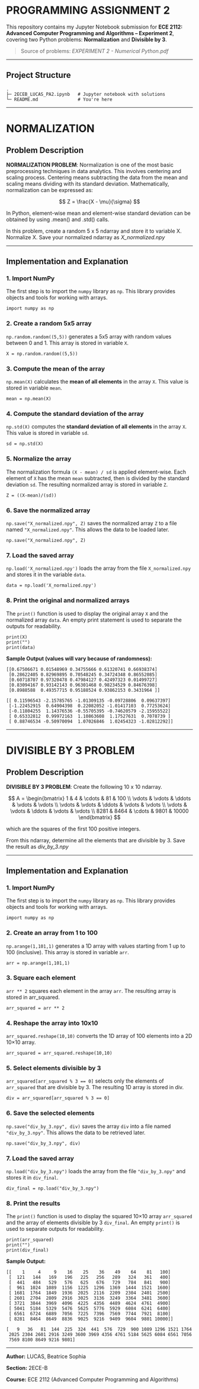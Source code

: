 # PROGRAMMING ASSIGNMENT 2

This repository contains my Jupyter Notebook submission for **ECE 2112: Advanced Computer Programming and Algorithms – Experiment 2**, covering two Python problems:
**Normalization** and **Divisible by 3**.

> Source of problems: *EXPERIMENT 2 - Numerical Python.pdf*

---

## Project Structure

```
.
├─ 2ECEB_LUCAS_PA2.ipynb   # Jupyter notebook with solutions
└─ README.md               # You're here
```

---

# NORMALIZATION

## Problem Description
**NORMALIZATION PROBLEM**: Normalization is one of the most basic preprocessing techniques in
data analytics. This involves centering and scaling process. Centering means subtracting the data from the
mean and scaling means dividing with its standard deviation. Mathematically, normalization can be
expressed as: 

$$
Z = \frac{X - \mu}{\sigma}
$$

In Python, element-wise mean and element-wise standard deviation can be obtained by using .mean() and
.std() calls. 

In this problem, create a random 5 x 5 ndarray and store it to variable X. Normalize X. Save your normalized
ndarray as *X_normalized.npy*

---

## Implementation and Explanation

### 1. Import NumPy
The first step is to import the `numpy` library as `np`. This library provides objects and tools for working with arrays.  

```
import numpy as np
```

### 2. Create a random 5x5 array
`np.random.random((5,5))` generates a 5x5 array with random values between 0 and 1. This array is stored in variable `X`. 

```
X = np.random.random((5,5))              
```

### 3. Compute the mean of the array
`np.mean(X)` calculates the **mean of all elements** in the array `X`. This value is stored in variable `mean`.

```
mean = np.mean(X)                
```

### 4. Compute the standard deviation of the array
`np.std(X)` computes the **standard deviation of all elements** in the array `X`. This value is stored in variable `sd`.

```
sd = np.std(X)        
```

### 5. Normalize the array
The normalization formula `(X - mean) / sd` is applied element-wise. Each element of `X` has the mean `mean` subtracted, then is divided by the standard deviation `sd`. The resulting normalized array is stored in variable `Z`.

```
Z = ((X-mean)/(sd))               
```

### 6. Save the normalized array
`np.save("X_normalized.npy", Z)` saves the normalized array `Z` to a file named `"X_normalized.npy"`. This allows the data to be loaded later.

```
np.save("X_normalized.npy", Z)
```

### 7. Load the saved array
`np.load('X_normalized.npy')` loads the array from the file `X_normalized.npy` and stores it in the variable `data`.

```
data = np.load('X_normalized.npy')
```

### 8. Print the original and normalized arrays
The `print()` function is used to display the original array `X` and the normalized array `data`. An empty print statement is used to separate the outputs for readability.

```
print(X)
print("")
print(data)
```

**Sample Output (values will vary because of randomness):**  

```
[[0.67506671 0.01548969 0.34755666 0.61320741 0.66938374]
 [0.28622405 0.82969895 0.70548245 0.34724348 0.86552085]
 [0.60718707 0.97320478 0.47984127 0.42497323 0.01499727]
 [0.83094167 0.93142143 0.96301468 0.98234529 0.84676398]
 [0.8988588  0.49357715 0.95188524 0.93862153 0.3431964 ]]

[[ 0.11596543 -2.15785765 -1.01309135 -0.09728806  0.09637397]
 [-1.22452915  0.64904398  0.22082052 -1.01417103  0.77253624]
 [-0.11804255  1.14376536 -0.55705395 -0.74620579 -2.15955522]
 [ 0.65332812  0.99972163  1.10863608  1.17527631  0.7078739 ]
 [ 0.88746534 -0.50970094  1.07026846  1.02454323 -1.02812292]]
```

---

# DIVISIBLE BY 3 PROBLEM

## Problem Description
**DIVISIBLE BY 3 PROBLEM**: Create the following 10 x 10 ndarray.

$$
A = 
\begin{bmatrix}
1 & 4 & \cdots & 81 & 100 \\
\vdots & \vdots & \ddots & \vdots & \vdots \\
\vdots & \vdots & \ddots & \vdots & \vdots \\
\vdots & \vdots & \ddots & \vdots & \vdots \\
8281 & 8464 & \cdots & 9801 & 10000
\end{bmatrix}
$$

which are the squares of the first 100 positive integers.

From this ndarray, determine all the elements that are divisible by 3. Save the result as *div_by_3.npy*

---

## Implementation and Explanation

### 1. Import NumPy
The first step is to import the `numpy` library as `np`. This library provides objects and tools for working with arrays.

```
import numpy as np
```

### 2. Create an array from 1 to 100
`np.arange(1,101,1)` generates a 1D array with values starting from 1 up to 100 (inclusive). This array is stored in variable `arr`.

```
arr = np.arange(1,101,1)
```

### 3. Square each element
`arr ** 2` squares each element in the array `arr`. The resulting array is stored in arr_squared.

```
arr_squared = arr ** 2
```

### 4. Reshape the array into 10x10
`arr_squared.reshape(10,10)` converts the 1D array of 100 elements into a 2D 10×10 array.

```
arr_squared = arr_squared.reshape(10,10)
```

### 5. Select elements divisible by 3
`arr_squared[arr_squared % 3 == 0]` selects only the elements of `arr_squared` that are divisible by 3. The resulting 1D array is stored in div.

```
div = arr_squared[arr_squared % 3 == 0]
```

### 6. Save the selected elements
`np.save("div_by_3.npy", div)` saves the array `div` into a file named `"div_by_3.npy"`. This allows the data to be retrieved later. 

```
np.save("div_by_3.npy", div)
```

### 7. Load the saved array
`np.load("div_by_3.npy")` loads the array from the file `"div_by_3.npy"` and stores it in `div_final`.

```
div_final = np.load("div_by_3.npy")
```

### 8. Print the results
The `print()` function is used to display the squared 10×10 array `arr_squared` and the array of elements divisible by 3 `div_final`. An empty `print()` is used to separate outputs for readability.

```
print(arr_squared)
print("")
print(div_final)
```

**Sample Output:**  

```
[[    1     4     9    16    25    36    49    64    81   100]
 [  121   144   169   196   225   256   289   324   361   400]
 [  441   484   529   576   625   676   729   784   841   900]
 [  961  1024  1089  1156  1225  1296  1369  1444  1521  1600]
 [ 1681  1764  1849  1936  2025  2116  2209  2304  2401  2500]
 [ 2601  2704  2809  2916  3025  3136  3249  3364  3481  3600]
 [ 3721  3844  3969  4096  4225  4356  4489  4624  4761  4900]
 [ 5041  5184  5329  5476  5625  5776  5929  6084  6241  6400]
 [ 6561  6724  6889  7056  7225  7396  7569  7744  7921  8100]
 [ 8281  8464  8649  8836  9025  9216  9409  9604  9801 10000]]

[   9   36   81  144  225  324  441  576  729  900 1089 1296 1521 1764
 2025 2304 2601 2916 3249 3600 3969 4356 4761 5184 5625 6084 6561 7056
 7569 8100 8649 9216 9801]
```

---

**Author:** LUCAS, Beatrice Sophia

**Section:** 2ECE-B

**Course:** ECE 2112 (Advanced Computer Programming and Algorithms)  
